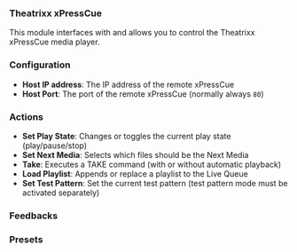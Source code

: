 ### Theatrixx xPressCue

This module interfaces with and allows you to control the Theatrixx xPressCue media player.

### Configuration 

  - **Host IP address**: The IP address of the remote xPressCue
  - **Host Port**: The port of the remote xPressCue (normally always `80`)

### Actions

  - **Set Play State**: Changes or toggles the current play state (play/pause/stop)
  - **Set Next Media**: Selects which files should be the Next Media
  - **Take**: Executes a TAKE command (with or without automatic playback)
  - **Load Playlist**: Appends or replace a playlist to the Live Queue
  - **Set Test Pattern**: Set the current test pattern (test pattern mode must be activated separately)

### Feedbacks


### Presets


